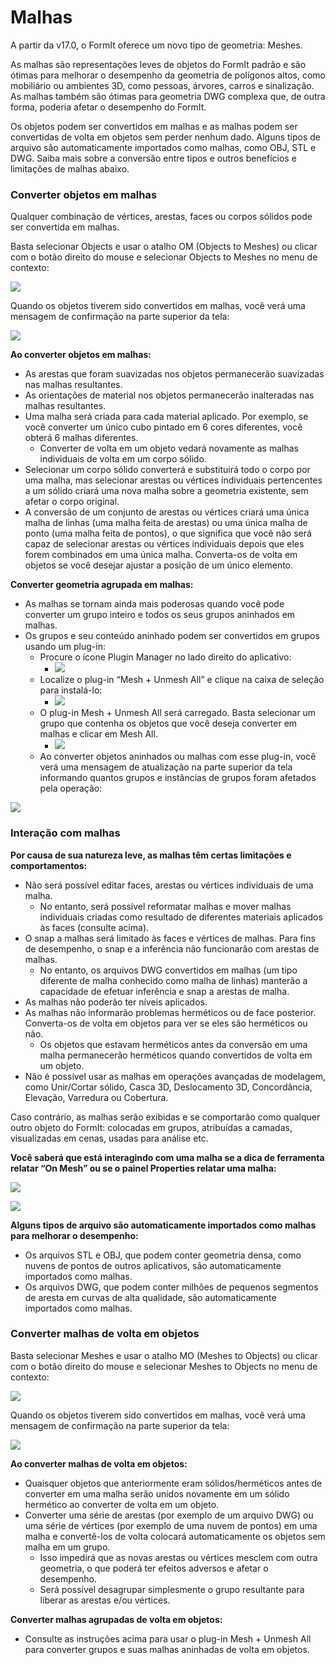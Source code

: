 # Malhas

A partir da v17.0, o FormIt oferece um novo tipo de geometria: Meshes.

As malhas são representações leves de objetos do FormIt padrão e são ótimas para melhorar o desempenho da geometria de polígonos altos, como mobiliário ou ambientes 3D, como pessoas, árvores, carros e sinalização. As malhas também são ótimas para geometria DWG complexa que, de outra forma, poderia afetar o desempenho do FormIt.

Os objetos podem ser convertidos em malhas e as malhas podem ser convertidas de volta em objetos sem perder nenhum dado. Alguns tipos de arquivo são automaticamente importados como malhas, como OBJ, STL e DWG. Saiba mais sobre a conversão entre tipos e outros benefícios e limitações de malhas abaixo.

### Converter objetos em malhas

Qualquer combinação de vértices, arestas, faces ou corpos sólidos pode ser convertida em malhas.

Basta selecionar Objects e usar o atalho OM \(Objects to Meshes\) ou clicar com o botão direito do mouse e selecionar Objects to Meshes no menu de contexto:

![](../.gitbook/assets/context-menu_object-to-mesh.PNG)

Quando os objetos tiverem sido convertidos em malhas, você verá uma mensagem de confirmação na parte superior da tela:

![](../.gitbook/assets/success_object-to-mesh.PNG)

**Ao converter objetos em malhas:**

* As arestas que foram suavizadas nos objetos permanecerão suavizadas nas malhas resultantes.
* As orientações de material nos objetos permanecerão inalteradas nas malhas resultantes.
* Uma malha será criada para cada material aplicado. Por exemplo, se você converter um único cubo pintado em 6 cores diferentes, você obterá 6 malhas diferentes.
   * Converter de volta em um objeto vedará novamente as malhas individuais de volta em um corpo sólido.
* Selecionar um corpo sólido converterá e substituirá todo o corpo por uma malha, mas selecionar arestas ou vértices individuais pertencentes a um sólido criará uma nova malha sobre a geometria existente, sem afetar o corpo original.
* A conversão de um conjunto de arestas ou vértices criará uma única malha de linhas \(uma malha feita de arestas\) ou uma única malha de ponto \(uma malha feita de pontos\), o que significa que você não será capaz de selecionar arestas ou vértices individuais depois que eles forem combinados em uma única malha. Converta-os de volta em objetos se você desejar ajustar a posição de um único elemento.

**Converter geometria agrupada em malhas:**

* As malhas se tornam ainda mais poderosas quando você pode converter um grupo inteiro e todos os seus grupos aninhados em malhas.
* Os grupos e seu conteúdo aninhado podem ser convertidos em grupos usando um plug-in:
   * Procure o ícone Plugin Manager no lado direito do aplicativo:
      * ![](../.gitbook/assets/plugin-manager_icon.PNG)
   * Localize o plug-in “Mesh + Unmesh All” e clique na caixa de seleção para instalá-lo:
      * ![](../.gitbook/assets/plugin-manager_mesh-unmesh-all.PNG)
   * O plug-in Mesh + Unmesh All será carregado. Basta selecionar um grupo que contenha os objetos que você deseja converter em malhas e clicar em Mesh All.
      * ![](../.gitbook/assets/mesh-unmesh-all-plugin.PNG)
   * Ao converter objetos aninhados ou malhas com esse plug-in, você verá uma mensagem de atualização na parte superior da tela informando quantos grupos e instâncias de grupos foram afetados pela operação:

![](../.gitbook/assets/success_mesh-all.PNG)

### Interação com malhas

**Por causa de sua natureza leve, as malhas têm certas limitações e comportamentos:**

* Não será possível editar faces, arestas ou vértices individuais de uma malha.
   * No entanto, será possível reformatar malhas e mover malhas individuais criadas como resultado de diferentes materiais aplicados às faces \(consulte acima\).
* O snap a malhas será limitado às faces e vértices de malhas. Para fins de desempenho, o snap e a inferência não funcionarão com arestas de malhas.
   * No entanto, os arquivos DWG convertidos em malhas \(um tipo diferente de malha conhecido como malha de linhas\) manterão a capacidade de efetuar inferência e snap a arestas de malha.
* As malhas não poderão ter níveis aplicados.
* As malhas não informarão problemas herméticos ou de face posterior. Converta-os de volta em objetos para ver se eles são herméticos ou não.
   * Os objetos que estavam herméticos antes da conversão em uma malha permanecerão herméticos quando convertidos de volta em um objeto.
* Não é possível usar as malhas em operações avançadas de modelagem, como Unir/Cortar sólido, Casca 3D, Deslocamento 3D, Concordância, Elevação, Varredura ou Cobertura.

Caso contrário, as malhas serão exibidas e se comportarão como qualquer outro objeto do FormIt: colocadas em grupos, atribuídas a camadas, visualizadas em cenas, usadas para análise etc.

**Você saberá que está interagindo com uma malha se a dica de ferramenta relatar “On Mesh” ou se o painel Properties relatar uma malha:**

![](../.gitbook/assets/snap_on-mesh.PNG)

![](../.gitbook/assets/properties-panel_mesh.PNG)

**Alguns tipos de arquivo são automaticamente importados como malhas para melhorar o desempenho:**

* Os arquivos STL e OBJ, que podem conter geometria densa, como nuvens de pontos de outros aplicativos, são automaticamente importados como malhas.
* Os arquivos DWG, que podem conter milhões de pequenos segmentos de aresta em curvas de alta qualidade, são automaticamente importados como malhas.

### Converter malhas de volta em objetos

Basta selecionar Meshes e usar o atalho MO \(Meshes to Objects\) ou clicar com o botão direito do mouse e selecionar Meshes to Objects no menu de contexto:

![](../.gitbook/assets/context-menu_mesh-to-object.PNG)

Quando os objetos tiverem sido convertidos em malhas, você verá uma mensagem de confirmação na parte superior da tela:

![](../.gitbook/assets/success_mesh-to-object.PNG)

**Ao converter malhas de volta em objetos:**

* Quaisquer objetos que anteriormente eram sólidos/herméticos antes de converter em uma malha serão unidos novamente em um sólido hermético ao converter de volta em um objeto.
* Converter uma série de arestas \(por exemplo de um arquivo DWG\) ou uma série de vértices \(por exemplo de uma nuvem de pontos\) em uma malha e convertê-los de volta colocará automaticamente os objetos sem malha em um grupo.
   * Isso impedirá que as novas arestas ou vértices mesclem com outra geometria, o que poderá ter efeitos adversos e afetar o desempenho.
   * Será possível desagrupar simplesmente o grupo resultante para liberar as arestas e/ou vértices.

**Converter malhas agrupadas de volta em objetos:**

* Consulte as instruções acima para usar o plug-in Mesh + Unmesh All para converter grupos e suas malhas aninhadas de volta em objetos.

